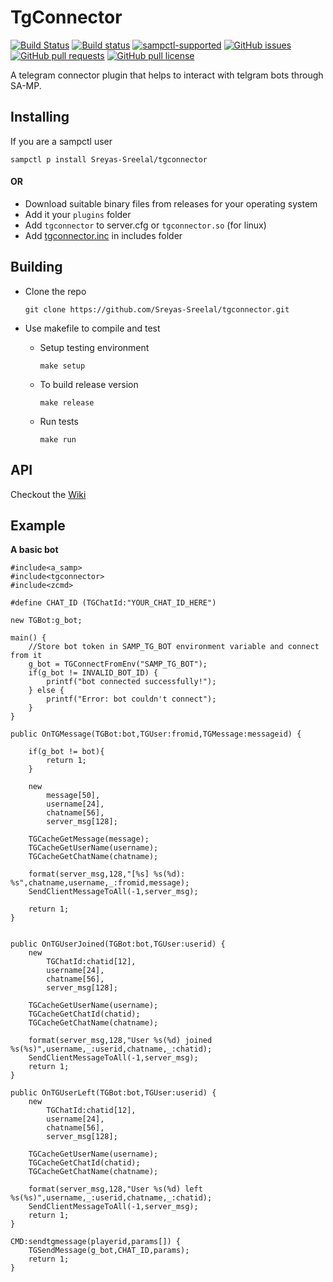 # TgConnector
[![Build Status](https://travis-ci.org/Sreyas-Sreelal/tgconnector.svg?branch=master)](https://travis-ci.org/Sreyas-Sreelal/tgconnector) [![Build status](https://ci.appveyor.com/api/projects/status/snip8i9cd6xh2x1u?svg=true)](https://ci.appveyor.com/project/Sreyas-Sreelal/tgconnector)
[![sampctl-supported](https://shields.southcla.ws/badge/sampctl-TGConnector-2f2f2f.svg)](https://github.com/Sreyas-Sreelal/tgconnector)
[![GitHub issues](https://img.shields.io/github/issues/Sreyas-Sreelal/tgconnector.svg)](https://github.com/Sreyas-Sreelal/tgconnector/issues) [![GitHub pull requests](https://img.shields.io/github/issues-pr-raw/sreyas-sreelal/tgconnector.svg)](https://github.com/Sreyas-Sreelal/tgconnector/pulls) [![GitHub pull license](https://img.shields.io/github/license/sreyas-sreelal/tgconnector.svg)](LICENSE)

A telegram connector plugin that helps to interact with telgram bots through SA-MP.
## Installing

If you are a sampctl user

`sampctl p install Sreyas-Sreelal/tgconnector`

#### OR
* Download suitable binary files from releases for your operating system
* Add it your `plugins` folder
* Add `tgconnector` to server.cfg or  `tgconnector.so` (for linux)
* Add [tgconnector.inc](include/tgconnector.inc) in includes folder

## Building
* Clone the repo

	`git clone https://github.com/Sreyas-Sreelal/tgconnector.git`

* Use makefile to compile and test
	* Setup testing environment

		`make setup`
	* To build release version

		`make release`
	* Run tests

		`make run`

## API

Checkout the [Wiki](https://github.com/Sreyas-Sreelal/tgconnector/wiki)

## Example
**A basic bot**
```Pawn
#include<a_samp>
#include<tgconnector>
#include<zcmd>

#define CHAT_ID (TGChatId:"YOUR_CHAT_ID_HERE")

new TGBot:g_bot;

main() {
	//Store bot token in SAMP_TG_BOT environment variable and connect from it
	g_bot = TGConnectFromEnv("SAMP_TG_BOT");
	if(g_bot != INVALID_BOT_ID) {
		printf("bot connected successfully!");
	} else {
		printf("Error: bot couldn't connect");
	}
}

public OnTGMessage(TGBot:bot,TGUser:fromid,TGMessage:messageid) {

	if(g_bot != bot){
		return 1;
	}

	new
		message[50],
		username[24],
		chatname[56],
		server_msg[128];

	TGCacheGetMessage(message);
	TGCacheGetUserName(username);
	TGCacheGetChatName(chatname);

	format(server_msg,128,"[%s] %s(%d): %s",chatname,username,_:fromid,message);
	SendClientMessageToAll(-1,server_msg);

	return 1;
}


public OnTGUserJoined(TGBot:bot,TGUser:userid) {
	new
		TGChatId:chatid[12],
		username[24],
		chatname[56],
		server_msg[128];

	TGCacheGetUserName(username);
	TGCacheGetChatId(chatid);
	TGCacheGetChatName(chatname);

	format(server_msg,128,"User %s(%d) joined %s(%s)",username,_:userid,chatname,_:chatid);
	SendClientMessageToAll(-1,server_msg);
	return 1;
}

public OnTGUserLeft(TGBot:bot,TGUser:userid) {
	new
		TGChatId:chatid[12],
		username[24],
		chatname[56],
		server_msg[128];

	TGCacheGetUserName(username);
	TGCacheGetChatId(chatid);
	TGCacheGetChatName(chatname);

	format(server_msg,128,"User %s(%d) left %s(%s)",username,_:userid,chatname,_:chatid);
	SendClientMessageToAll(-1,server_msg);
	return 1;
}

CMD:sendtgmessage(playerid,params[]) {
	TGSendMessage(g_bot,CHAT_ID,params);
	return 1;
}
```